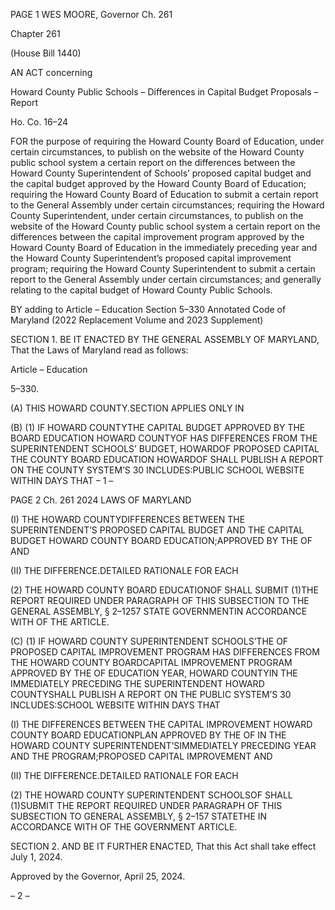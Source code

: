 PAGE 1
WES MOORE, Governor Ch. 261

Chapter 261

(House Bill 1440)

AN ACT concerning

Howard County Public Schools – Differences in Capital Budget Proposals –
Report

Ho. Co. 16–24

FOR the purpose of requiring the Howard County Board of Education, under certain
circumstances, to publish on the website of the Howard County public school system
a certain report on the differences between the Howard County Superintendent of
Schools’ proposed capital budget and the capital budget approved by the Howard
County Board of Education; requiring the Howard County Board of Education to
submit a certain report to the General Assembly under certain circumstances;
requiring the Howard County Superintendent, under certain circumstances, to
publish on the website of the Howard County public school system a certain report
on the differences between the capital improvement program approved by the
Howard County Board of Education in the immediately preceding year and the
Howard County Superintendent’s proposed capital improvement program; requiring
the Howard County Superintendent to submit a certain report to the General
Assembly under certain circumstances; and generally relating to the capital budget
of Howard County Public Schools.

BY adding to
Article – Education
Section 5–330
Annotated Code of Maryland
(2022 Replacement Volume and 2023 Supplement)

SECTION 1. BE IT ENACTED BY THE GENERAL ASSEMBLY OF MARYLAND,
That the Laws of Maryland read as follows:

Article – Education

5–330.

(A) THIS HOWARD COUNTY.SECTION APPLIES ONLY IN

(B) (1) IF HOWARD COUNTYTHE CAPITAL BUDGET APPROVED BY THE
BOARD EDUCATION HOWARD COUNTYOF HAS DIFFERENCES FROM THE
SUPERINTENDENT SCHOOLS’ BUDGET, HOWARDOF PROPOSED CAPITAL THE
COUNTY BOARD EDUCATION HOWARDOF SHALL PUBLISH A REPORT ON THE
COUNTY SYSTEM’S 30 INCLUDES:PUBLIC SCHOOL WEBSITE WITHIN DAYS THAT
– 1 –

PAGE 2
Ch. 261 2024 LAWS OF MARYLAND

(I) THE HOWARD COUNTYDIFFERENCES BETWEEN THE
SUPERINTENDENT’S PROPOSED CAPITAL BUDGET AND THE CAPITAL BUDGET
HOWARD COUNTY BOARD EDUCATION;APPROVED BY THE OF AND

(II) THE DIFFERENCE.DETAILED RATIONALE FOR EACH

(2) THE HOWARD COUNTY BOARD EDUCATIONOF SHALL SUBMIT
(1)THE REPORT REQUIRED UNDER PARAGRAPH OF THIS SUBSECTION TO THE
GENERAL ASSEMBLY, § 2–1257 STATE GOVERNMENTIN ACCORDANCE WITH OF THE
ARTICLE.

(C) (1) IF HOWARD COUNTY SUPERINTENDENT SCHOOLS’THE OF
PROPOSED CAPITAL IMPROVEMENT PROGRAM HAS DIFFERENCES FROM THE
HOWARD COUNTY BOARDCAPITAL IMPROVEMENT PROGRAM APPROVED BY THE OF
EDUCATION YEAR, HOWARD COUNTYIN THE IMMEDIATELY PRECEDING THE
SUPERINTENDENT HOWARD COUNTYSHALL PUBLISH A REPORT ON THE PUBLIC
SYSTEM’S 30 INCLUDES:SCHOOL WEBSITE WITHIN DAYS THAT

(I) THE DIFFERENCES BETWEEN THE CAPITAL IMPROVEMENT
HOWARD COUNTY BOARD EDUCATIONPLAN APPROVED BY THE OF IN THE
HOWARD COUNTY SUPERINTENDENT’SIMMEDIATELY PRECEDING YEAR AND THE
PROGRAM;PROPOSED CAPITAL IMPROVEMENT AND

(II) THE DIFFERENCE.DETAILED RATIONALE FOR EACH

(2) THE HOWARD COUNTY SUPERINTENDENT SCHOOLSOF SHALL
(1)SUBMIT THE REPORT REQUIRED UNDER PARAGRAPH OF THIS SUBSECTION TO
GENERAL ASSEMBLY, § 2–157 STATETHE IN ACCORDANCE WITH OF THE
GOVERNMENT ARTICLE.

SECTION 2. AND BE IT FURTHER ENACTED, That this Act shall take effect July
1, 2024.

Approved by the Governor, April 25, 2024.

– 2 –